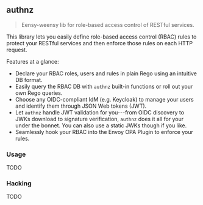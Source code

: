 authnz
------
> Eensy-weensy lib for role-based access control of RESTful services.

This library lets you easily define role-based access control (RBAC)
rules to protect your RESTful services and then enforce those rules
on each HTTP request.

Features at a glance:
- Declare your RBAC roles, users and rules in plain Rego using an
  intuitive DB format.
- Easily query the RBAC DB with `authnz` built-in functions or roll
  out your own Rego queries.
- Choose any OIDC-compliant IdM (e.g. Keycloak) to manage your users
  and identify them through JSON Web tokens (JWT).
- Let `authnz` handle JWT validation for you---from OIDC discovery
  to JWKs download to signature verification, `authnz` does it all
  for your under the bonnet. You can also use a static JWKs though
  if you like.
- Seamlessly hook your RBAC into the Envoy OPA Plugin to enforce
  your rules.


### Usage
TODO


### Hacking
TODO
